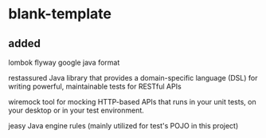 # blank-template
## added
lombok
flyway
google java format

restassured
    Java library that provides a domain-specific language (DSL) for writing powerful, maintainable tests for RESTful APIs

wiremock
    tool for mocking HTTP-based APIs that runs in your unit tests, on your desktop or in your test environment.

jeasy
    Java engine rules (mainly utilized for test's POJO in this project)

